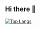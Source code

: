 ## Hi there 👋

<!--
**pmlobanov/pmlobanov** is a ✨ _special_ ✨ repository because its `README.md` (this file) appears on your GitHub profile.

Here are some ideas to get you started:

- 🔭 I’m currently working on ...
- 🌱 I’m currently learning ...
- 👯 I’m looking to collaborate on ...
- 🤔 I’m looking for help with ...
- 💬 Ask me about ...
- 📫 How to reach me: ...
- 😄 Pronouns: ...
- ⚡ Fun fact: ...
-->

<!---Для подробной версии-->
[![Top Langs](https://github-readme-stats.vercel.app/api/top-langs/?username=pmlobanov)](https://github.com/pmlobanov/github-readme-stats)
